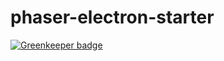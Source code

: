 # phaser-electron-starter

[![Greenkeeper badge](https://badges.greenkeeper.io/monokrome/phaser-electron-starter.svg)](https://greenkeeper.io/)
